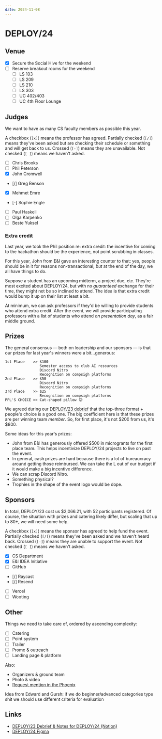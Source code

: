 ```yaml
---
date: 2024-11-08
---
```


# DEPLOY/24

## Venue

- [x] Secure the Social Hive for the weekend
- [ ] Reserve breakout rooms for the weekend
  - [ ] LS 103
  - [ ] LS 209
  - [ ] LS 210
  - [ ] LS 303
  - [ ] UC 402/403
  - [ ] UC 4th Floor Lounge

## Judges

We want to have as many CS faculty members as possible this year.

A checkbox (`[x]`) means the professor has agreed. Partially checked (`[/]`) means they've been asked but are checking their schedule or something and will get back to us. Crossed (`[-]`) means they are unavailable. Not checked (`[ ]`) means we haven't asked.

- [ ] Chris Brooks
- [ ] Phil Peterson
- [x] John Cromwell
- [/] Greg Benson
- [x] Mehmet Emre
- [-] Sophie Engle
- [ ] Paul Haskell
- [ ] Olga Karpenko
- [ ] Beste Yuksel

### Extra credit

Last year, we took the Phil position re: extra credit: the incentive for coming to the hackathon should be the experience, not point scrubbing in classes.

For this year, John from E&I gave an interesting counter to that: yes, people should be in it for reasons non-transactional, *but* at the end of the day, we all have things to do.

Suppose a student has an upcoming midterm, a project due, etc. They're most excited about DEPLOY/24, but with no *guaranteed* exchange for their time, they might not be so inclined to attend. The idea is that extra credit would bump it up on their list at least a bit.

At minimum, we can ask professors if they'd be willing to provide students who attend extra credit. After the event, we will provide participating professors with a list of students who attend *on presentation day*, as a fair middle ground.

## Prizes

The general consensus — both on leadership and our sponsors — is that our prizes for last year's winners were a bit...generous:

```plaintext
1st Place    >> $100
                Semester access to club AI resources
                Discord Nitro
                Recognition on compsigh platforms
2nd Place    >> $50
                Discord Nitro
                Recognition on compsigh platforms
3rd Place    >> $25
                Recognition on compsigh platforms
PPL'S CHOICE >> Cat-shaped pillow 🐱
```

We agreed during our [DEPLOY/23 debrief](https://www.notion.so/compsigh/DEPLOY-23-Debrief-Notes-for-DEPLOY-24-41fc140f771f4e84aadd7a8b743edccd) that the top-three format + people's choice is a good one. The big coefficient here is that these prizes are per winning team *member*. So, for first place, it's not $200 from us, it's $800.

Some ideas for this year's prizes:

- John from E&I has generously offered $500 in microgrants for the first place team. This helps incentivize DEPLOY/24 projects to live on past the event.
- In general, cash prizes are hard because there is a lot of bureaucracy around getting those reimbursed. We can take the L out of our budget if it would make a big incentive difference.
- We can scrap Discord Nitro.
- Something physical?
- Trophies in the shape of the event logo would be dope.

## Sponsors

In total, DEPLOY/23 cost us $2,066.21, with 52 participants registered. Of course, the situation with prizes and catering likely differ, but scaling that up to 80+, we will need some help.

A checkbox (`[x]`) means the sponsor has agreed to help fund the event. Partially checked (`[/]`) means they've been asked and we haven't heard back. Crossed (`[-]`) means they are unable to support the event. Not checked (`[ ]`) means we haven't asked.

- [x] CS Department
- [x] E&I IDEA Initiative
- [ ] GitHub
- [/] Raycast
- [/] Resend
- [ ] Vercel
- [ ] Wooting

## Other

Things we need to take care of, ordered by ascending complexity:

- [ ] Catering
- [ ] Point system
- [ ] Trailer
- [ ] Promo & outreach
- [ ] Landing page & platform

Also:

- Organizers & ground team
- Photo & video
- [Request mention in the Phoenix](https://docs.google.com/forms/d/e/1FAIpQLScWKWlOVSR_ml85Y0-NKSXUdYFdP2S9aRZj1sUvhh_3z-FO1A/viewform)

Idea from Edward and Gursh: if we do beginner/advanced categories type shit we should use different criteria for evaluation

## Links

- [DEPLOY/23 Debrief & Notes for DEPLOY/24 (Notion)](https://www.notion.so/compsigh/DEPLOY-23-Debrief-Notes-for-DEPLOY-24-41fc140f771f4e84aadd7a8b743edccd)
- [DEPLOY/24 Figma](https://www.figma.com/design/VpUYrCmMWZ4QgTRxdRYhfz/24?node-id=3-21&t=mqVHo6c71tMPo0hs-1)
